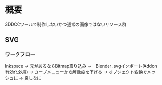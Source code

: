 # 概要
3DDCCツールで制作しないかつ通常の画像ではないリソース群

## SVG
### ワークフロー
Inkspace -> 元があるならBitmap取り込み ->　Blender .svgインポート(Addon有効化必須) -> カーブメニューから解像度を下げる -> オブジェクト変換でメッシュに -> 良しなに